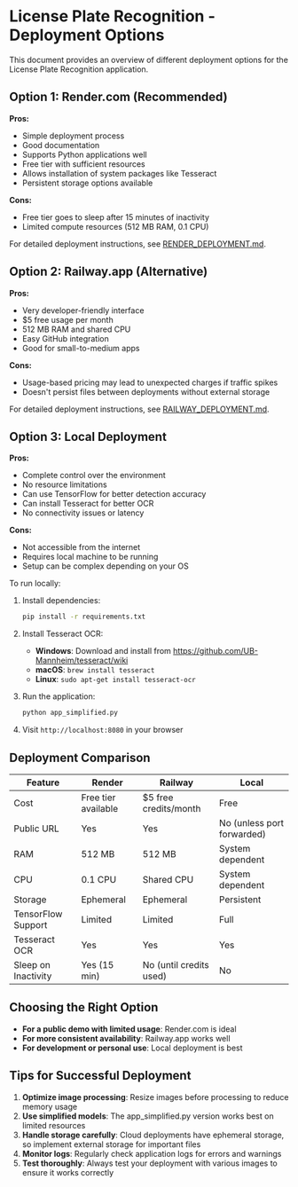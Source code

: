 # License Plate Recognition - Deployment Options

This document provides an overview of different deployment options for the License Plate Recognition application.

## Option 1: Render.com (Recommended)

**Pros:**
- Simple deployment process
- Good documentation
- Supports Python applications well
- Free tier with sufficient resources
- Allows installation of system packages like Tesseract
- Persistent storage options available

**Cons:**
- Free tier goes to sleep after 15 minutes of inactivity
- Limited compute resources (512 MB RAM, 0.1 CPU)

For detailed deployment instructions, see [RENDER_DEPLOYMENT.md](RENDER_DEPLOYMENT.md).

## Option 2: Railway.app (Alternative)

**Pros:**
- Very developer-friendly interface
- $5 free usage per month
- 512 MB RAM and shared CPU
- Easy GitHub integration
- Good for small-to-medium apps

**Cons:**
- Usage-based pricing may lead to unexpected charges if traffic spikes
- Doesn't persist files between deployments without external storage

For detailed deployment instructions, see [RAILWAY_DEPLOYMENT.md](RAILWAY_DEPLOYMENT.md).

## Option 3: Local Deployment

**Pros:**
- Complete control over the environment
- No resource limitations
- Can use TensorFlow for better detection accuracy
- Can install Tesseract for better OCR
- No connectivity issues or latency

**Cons:**
- Not accessible from the internet
- Requires local machine to be running
- Setup can be complex depending on your OS

To run locally:

1. Install dependencies:
   ```bash
   pip install -r requirements.txt
   ```

2. Install Tesseract OCR:
   - **Windows**: Download and install from https://github.com/UB-Mannheim/tesseract/wiki
   - **macOS**: `brew install tesseract`
   - **Linux**: `sudo apt-get install tesseract-ocr`

3. Run the application:
   ```bash
   python app_simplified.py
   ```

4. Visit `http://localhost:8080` in your browser

## Deployment Comparison

| Feature | Render | Railway | Local |
|---------|--------|---------|-------|
| Cost | Free tier available | $5 free credits/month | Free |
| Public URL | Yes | Yes | No (unless port forwarded) |
| RAM | 512 MB | 512 MB | System dependent |
| CPU | 0.1 CPU | Shared CPU | System dependent |
| Storage | Ephemeral | Ephemeral | Persistent |
| TensorFlow Support | Limited | Limited | Full |
| Tesseract OCR | Yes | Yes | Yes |
| Sleep on Inactivity | Yes (15 min) | No (until credits used) | No |

## Choosing the Right Option

- **For a public demo with limited usage**: Render.com is ideal
- **For more consistent availability**: Railway.app works well
- **For development or personal use**: Local deployment is best

## Tips for Successful Deployment

1. **Optimize image processing**: Resize images before processing to reduce memory usage
2. **Use simplified models**: The app_simplified.py version works best on limited resources
3. **Handle storage carefully**: Cloud deployments have ephemeral storage, so implement external storage for important files
4. **Monitor logs**: Regularly check application logs for errors and warnings
5. **Test thoroughly**: Always test your deployment with various images to ensure it works correctly 